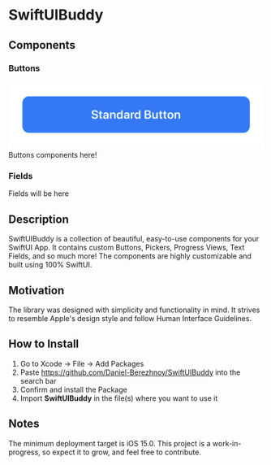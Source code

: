 # SwiftUIBuddy

## Components


### Buttons
![StandardButton](Screenshots/Buttons/StandardButton.png)
Buttons components here!
### Fields
Fields will be here

## Description
SwiftUIBuddy is a collection of beautiful, easy-to-use components for your SwiftUI App. It contains custom Buttons, Pickers, Progress Views, Text Fields, and so much more! The components are highly customizable and built using 100% SwiftUI.

## Motivation
The library was designed with simplicity and functionality in mind. It strives to resemble Apple's design style and follow Human Interface Guidelines.

## How to Install
1) Go to Xcode -> File -> Add Packages
2) Paste https://github.com/Daniel-Berezhnoy/SwiftUIBuddy into the search bar
3) Confirm and install the Package
4) Import **SwiftUIBuddy** in the file(s) where you want to use it

## Notes
The minimum deployment target is iOS 15.0. This project is a work-in-progress, so expect it to grow, and feel free to contribute.
